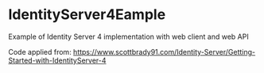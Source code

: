 # IdentityServer4Eample
Example of Identity Server 4 implementation with web client and web API

Code applied from: https://www.scottbrady91.com/Identity-Server/Getting-Started-with-IdentityServer-4

